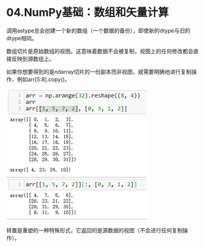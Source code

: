 # 04.NumPy基础：数组和矢量计算

调用astype总会创建一个新的数组（一个数据的备份），即使新的dtype与旧的dtype相同。

数组切片是原始数组的视图。这意味着数据不会被复制，视图上的任何修改都会直接反映到源数组上。

如果你想要得到的是ndarray切片的一份副本而非视图，就需要明确地进行复制操作，例如arr[5:8].copy()。

![花式索引](images_attachments/4975458110855.png)


转置是重塑的一种特殊形式，它返回的是源数据的视图（不会进行任何复制操作）。



